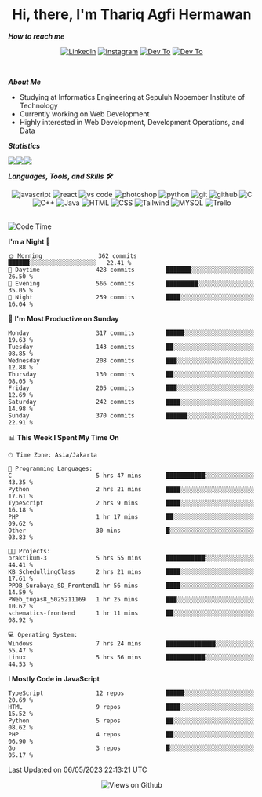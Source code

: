 <div align="center">
  <h1>Hi, there, I'm Thariq Agfi Hermawan</h1>
</div>


***How to reach me***
<p align='center'>
   <a href="https://www.linkedin.com/in/thariqagfihermawan" target="_blank"><img src="https://img.shields.io/badge/LinkedIn-0077B5?style=for-the-badge&logo=linkedin&logoColor=white" alt="LinkedIn"></a>
   <a href="https://www.instagram.com/thoriqagfi" target="_blank"><img src="https://img.shields.io/badge/Instagram-E4405F?style=for-the-badge&logo=instagram&logoColor=white" alt="Instagram"></a>
   <a href="https://medium.com/@thoriq.aghfi60" target="_blank"><img src="https://img.shields.io/badge/Medium-12100E?style=for-the-badge&logo=medium&logoColor=white" alt="Dev To"></a>
   <a href="https://linktr.ee/thoriqagfi" target="_blank"><img src="https://img.shields.io/badge/linktree-1de9b6?style=for-the-badge&logo=linktree&logoColor=white" alt="Dev To"></a>
</p>

<br>

***About Me***
- Studying at Informatics Engineering at Sepuluh Nopember Institute of Technology
- Currently working on Web Development
- Highly interested in Web Development, Development Operations, and Data

***Statistics***

<!-- [![GitHub Streak](http://github-readme-streak-stats.herokuapp.com?user=thoriqagfi&theme=dark)](https://git.io/streak-stats) -->

<div align="center">
  <div style="display: flex;">
    <img src="http://github-readme-streak-stats.herokuapp.com?user=thoriqagfi&theme=chartreuse-dark"/>
    <img src="https://github-readme-stats.vercel.app/api/top-langs/?username=thoriqagfi&layout=compact&&theme=chartreuse-dark&langs_count=8)](https://github.com/thoriqagfi"/>
    <img src="https://github-readme-stats.vercel.app/api?username=thoriqagfi&show_icons=true&theme=chartreuse-dark"/>
  </div>
</div>

<!-- [![Top Langs](https://github-readme-stats.vercel.app/api/top-langs/?username=thoriqagfi&layout=compact&&theme=chartreuse-dark&langs_count=8)](https://github.com/thoriqagfi)
< ![Agfi's GitHub stats](https://github-readme-stats.vercel.app/api?username=thoriqagfi&show_icons=true&theme=chartreuse-dark) -->

***Languages, Tools, and Skills 🛠***

  <div align="center">
    <img src="https://img.shields.io/badge/JavaScript-F7DF1E?style=for-the-badge&logo=javascript&logoColor=black" alt="javascript" />
    <img src="https://img.shields.io/badge/React-61DAFB?style=for-the-badge&logo=react&logoColor=black" alt="react" />
    <img src="https://img.shields.io/badge/vs%20code-007ACC?style=for-the-badge&logo=visual%20studio%20code&logoColor=white" alt="vs code" />
    <img src="https://img.shields.io/badge/adobe%20photoshop-31A8FF?style=for-the-badge&logo=adobe%20photoshop&logoColor=white" alt="photoshop" />
    <img src="https://img.shields.io/badge/python-3776AB?style=for-the-badge&logo=python&logoColor=white" alt="python" />
    <img src="https://img.shields.io/badge/Git-F05032?style=for-the-badge&logo=git&logoColor=white" alt="git" />
    <img src="https://img.shields.io/badge/GitHub-100000?style=for-the-badge&logo=github&logoColor=white" alt="github" />
    <img src="https://img.shields.io/badge/c-%2300599C.svg?style=for-the-badge&logo=c&logoColor=white" alt="C" />
    <img src="https://img.shields.io/badge/c++-%2300599C.svg?style=for-the-badge&logo=c%2B%2B&logoColor=white" alt="C++" />
    <img src="https://img.shields.io/badge/Java-ED8B00?style=for-the-badge&logo=java&logoColor=white" alt="Java"/>
    <img src="https://img.shields.io/badge/HTML5-E34F26?style=for-the-badge&logo=html5&logoColor=white" alt="HTML" />
    <img src="https://img.shields.io/badge/CSS-239120?&style=for-the-badge&logo=css3&logoColor=white" alt ="CSS" />
    <img src="https://img.shields.io/badge/tailwindcss-%2338B2AC.svg?style=for-the-badge&logo=tailwind-css&logoColor=white" alt="Tailwind" />
    <img src="https://img.shields.io/badge/MySQL-00000F?style=for-the-badge&logo=mysql&logoColor=white" alt="MYSQL" />
    <img src="https://img.shields.io/badge/Trello-%23026AA7.svg?style=for-the-badge&logo=Trello&logoColor=white" alt="Trello" />
  </div><br>

<!--START_SECTION:waka-->
![Code Time](http://img.shields.io/badge/Code%20Time-331%20hrs%2033%20mins-blue)

**I'm a Night 🦉** 

```text
🌞 Morning                362 commits         ██████░░░░░░░░░░░░░░░░░░░   22.41 % 
🌆 Daytime                428 commits         ███████░░░░░░░░░░░░░░░░░░   26.50 % 
🌃 Evening                566 commits         █████████░░░░░░░░░░░░░░░░   35.05 % 
🌙 Night                  259 commits         ████░░░░░░░░░░░░░░░░░░░░░   16.04 % 
```
📅 **I'm Most Productive on Sunday** 

```text
Monday                   317 commits         █████░░░░░░░░░░░░░░░░░░░░   19.63 % 
Tuesday                  143 commits         ██░░░░░░░░░░░░░░░░░░░░░░░   08.85 % 
Wednesday                208 commits         ███░░░░░░░░░░░░░░░░░░░░░░   12.88 % 
Thursday                 130 commits         ██░░░░░░░░░░░░░░░░░░░░░░░   08.05 % 
Friday                   205 commits         ███░░░░░░░░░░░░░░░░░░░░░░   12.69 % 
Saturday                 242 commits         ████░░░░░░░░░░░░░░░░░░░░░   14.98 % 
Sunday                   370 commits         ██████░░░░░░░░░░░░░░░░░░░   22.91 % 
```


📊 **This Week I Spent My Time On** 

```text
🕑︎ Time Zone: Asia/Jakarta

💬 Programming Languages: 
C                        5 hrs 47 mins       ███████████░░░░░░░░░░░░░░   43.35 % 
Python                   2 hrs 21 mins       ████░░░░░░░░░░░░░░░░░░░░░   17.61 % 
TypeScript               2 hrs 9 mins        ████░░░░░░░░░░░░░░░░░░░░░   16.18 % 
PHP                      1 hr 17 mins        ██░░░░░░░░░░░░░░░░░░░░░░░   09.62 % 
Other                    30 mins             █░░░░░░░░░░░░░░░░░░░░░░░░   03.83 % 

🐱‍💻 Projects: 
praktikum-3              5 hrs 55 mins       ███████████░░░░░░░░░░░░░░   44.41 % 
KB_SchedullingClass      2 hrs 21 mins       ████░░░░░░░░░░░░░░░░░░░░░   17.61 % 
PPDB_Surabaya_SD_Frontend1 hr 56 mins        ████░░░░░░░░░░░░░░░░░░░░░   14.59 % 
PWeb_tugas8_5025211169   1 hr 25 mins        ███░░░░░░░░░░░░░░░░░░░░░░   10.62 % 
schematics-frontend      1 hr 11 mins        ██░░░░░░░░░░░░░░░░░░░░░░░   08.92 % 

💻 Operating System: 
Windows                  7 hrs 24 mins       ██████████████░░░░░░░░░░░   55.47 % 
Linux                    5 hrs 56 mins       ███████████░░░░░░░░░░░░░░   44.53 % 
```

**I Mostly Code in JavaScript** 

```text
TypeScript               12 repos            █████░░░░░░░░░░░░░░░░░░░░   20.69 % 
HTML                     9 repos             ████░░░░░░░░░░░░░░░░░░░░░   15.52 % 
Python                   5 repos             ██░░░░░░░░░░░░░░░░░░░░░░░   08.62 % 
PHP                      4 repos             ██░░░░░░░░░░░░░░░░░░░░░░░   06.90 % 
Go                       3 repos             █░░░░░░░░░░░░░░░░░░░░░░░░   05.17 % 
```




 Last Updated on 06/05/2023 22:13:21 UTC
<!--END_SECTION:waka-->

<div align="center">
<img src="https://komarev.com/ghpvc/?username=thoriqagfi&color=blue" alt="Views on Github" />
</div>